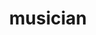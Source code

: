 ---
cc-type: hashtag
title: "musician"
hashtag: "musician"
related:
  - band
  - music
tags:
  - occupation
---